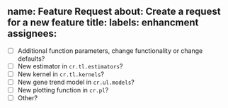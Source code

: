 name: Feature Request
about: Create a request for a new feature
title:
labels: enhancment
assignees:
---

<!-- What kind of feature would you like to request? -->
- [ ] Additional function parameters, change functionality or change defaults?
- [ ] New estimator in `cr.tl.estimators`?
- [ ] New kernel in `cr.tl.kernels`?
- [ ] New gene trend model in `cr.ul.models`?
- [ ] New plotting function in `cr.pl`?
- [ ] Other?
